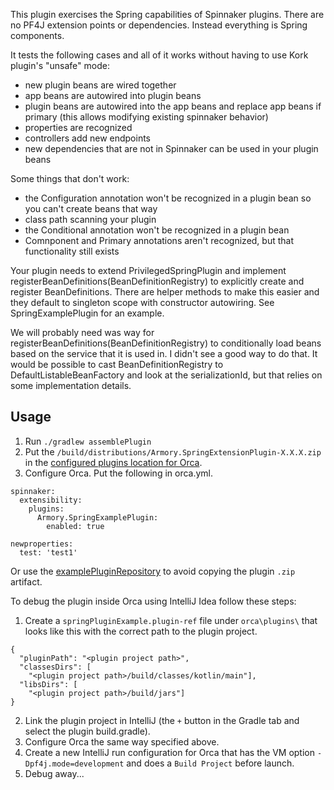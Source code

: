This plugin exercises the Spring capabilities of Spinnaker plugins. There are no PF4J extension points or dependencies. Instead everything is Spring components.

It tests the following cases and all of it works without having to use Kork plugin's "unsafe" mode:
* new plugin beans are wired together
* app beans are autowired into plugin beans
* plugin beans are autowired into the app beans and replace app beans if primary (this allows modifying existing spinnaker behavior)
* properties are recognized
* controllers add new endpoints
* new dependencies that are not in Spinnaker can be used in your plugin beans

Some things that don't work:
* the Configuration annotation won't be recognized in a plugin bean so you can't create beans that way
* class path scanning your plugin
* the Conditional annotation won't be recognized in a plugin bean
* Comnponent and Primary annotations aren't recognized, but that functionality still exists

Your plugin needs to extend PrivilegedSpringPlugin and implement registerBeanDefinitions(BeanDefinitionRegistry) to explicitly create and register BeanDefinitions. There are helper methods to make this easier and they default to singleton scope with constructor autowiring.  See SpringExamplePlugin for an example.

We will probably need was way for registerBeanDefinitions(BeanDefinitionRegistry) to conditionally load beans based on the service that it is used in. I didn't see a good way to do that. It would be possible to cast BeanDefinitionRegistry to DefaultListableBeanFactory and look at the serializationId, but that relies on some implementation details.

<h2>Usage</h2>

1) Run `./gradlew assemblePlugin`
2) Put the `/build/distributions/Armory.SpringExtensionPlugin-X.X.X.zip` in the [configured plugins location for Orca](https://pf4j.org/doc/packaging.html).
3) Configure Orca. Put the following in orca.yml.
```
spinnaker:
  extensibility:
    plugins:
      Armory.SpringExamplePlugin:
        enabled: true

newproperties:
  test: 'test1'
```

Or use the [examplePluginRepository](https://github.com/spinnaker-plugin-examples/examplePluginRepository) to avoid copying the plugin `.zip` artifact.

To debug the plugin inside Orca using IntelliJ Idea follow these steps:

1) Create a `springPluginExample.plugin-ref` file under `orca\plugins\` that looks like this with the correct path to the plugin project.
```
{
  "pluginPath": "<plugin project path>",
  "classesDirs": [
    "<plugin project path>/build/classes/kotlin/main"],
  "libsDirs": [
    "<plugin project path>/build/jars"]
}
```
2) Link the plugin project in IntelliJ (the `+` button in the Gradle tab and select the plugin build.gradle).
3) Configure Orca the same way specified above.
4) Create a new IntelliJ run configuration for Orca that has the VM option `-Dpf4j.mode=development` and does a `Build Project` before launch.
5) Debug away...
